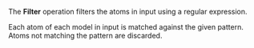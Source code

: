The **Filter** operation filters the atoms in input using a regular expression.

Each atom of each model in input is matched against the given pattern. Atoms not matching the pattern are discarded.
